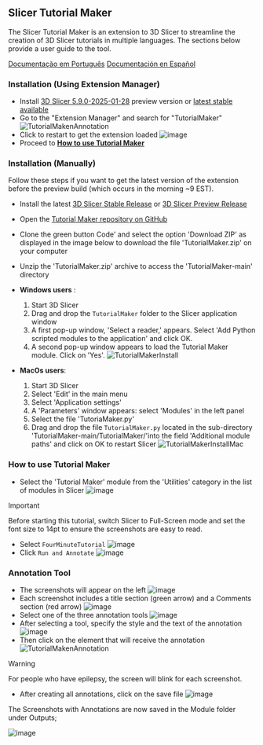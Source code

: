 ## Slicer Tutorial Maker

The Slicer Tutorial Maker is an extension to 3D Slicer to streamline the creation of 3D Slicer tutorials in multiple languages. The sections below provide a user guide to the tool.

[Documentação em Português](https://github.com/SlicerLatinAmerica/SlicerTutorialMaker/blob/main/README_pt-br.md)
[Documentación en Español](https://github.com/SlicerLatinAmerica/SlicerTutorialMaker/blob/main/README_esp.md)

### Installation (Using Extension Manager)
- Install [3D Slicer 5.9.0-2025-01-28](https://download.slicer.org/) preview version or [latest stable available](https://download.slicer.org/)
- Go to the "Extension Manager" and search for "TutorialMaker"
![TutorialMakenAnnotation](https://github.com/user-attachments/assets/a6060e33-34bd-444c-a230-293c580962ca)
- Click to restart to get the extension loaded
![image](https://github.com/user-attachments/assets/5b035504-fcc3-42e5-9ae3-2d45615daea7)
- Proceed to [**How to use Tutorial Maker**](#how-to-use-tutorial-maker)

### Installation (Manually)
Follow these steps if you want to get the latest version of the extension before the preview build (which occurs in the morning ~9 EST).

- Install the latest [3D Slicer Stable Release](https://download.slicer.org/) or [3D Slicer Preview Release](https://download.slicer.org/)
- Open the [Tutorial Maker repository on GitHub](https://github.com/SlicerLatinAmerica/TutorialMaker)
- Clone the green button Code' and select the option 'Download ZIP' as displayed in the image below to download the file 'TutorialMaker.zip' on your computer
- Unzip the 'TutorialMaker.zip' archive to access the 'TutorialMaker-main' directory
- **Windows users** :
  1. Start 3D Slicer
  2. Drag and drop the `TutorialMaker` folder to the Slicer application window
  3. A first pop-up window, 'Select a reader,' appears. Select 'Add Python scripted modules to the application' and click OK.
  4. A second pop-up window appears to load the Tutorial Maker module. Click on 'Yes'.
![TutorialMakerInstall](https://github.com/SlicerLatinAmerica/TutorialMaker/assets/28208639/17ffda20-ee58-4e52-91c8-755655725d83)

- **MacOs users**:
   1. Start 3D Slicer
   2. Select 'Edit' in the main menu
   3. Select 'Application settings'
   4. A 'Parameters' window appears: select 'Modules' in the left panel
   5. Select the file 'TutoriaMaker.py'
   6. Drag and drop the file `TutorialMaker.py` located in the sub-directory 'TutorialMaker-main/TutorialMaker/'into the field 'Additional module paths' and click on OK to restart Slicer
![TutorialMakerInstallMac](https://github.com/SlicerLatinAmerica/TutorialMaker/assets/28208639/1aad7764-0eb6-4f2e-8a5e-ba46c3cf373d)


### How to use Tutorial Maker

- Select the 'Tutorial Maker' module from the 'Utilities' category in the list of modules in Slicer
![image](https://github.com/user-attachments/assets/61f70e02-fd7c-4f0b-b2ec-b190021eaf5d)
> [!IMPORTANT]
> Before starting this tutorial, switch Slicer to Full-Screen mode and set the font size to 14pt to ensure the screenshots are easy to read.
- Select `FourMinuteTutorial`
![image](https://github.com/user-attachments/assets/21d18144-e147-4572-bd06-a1057ecad8cf)
- Click `Run and Annotate`
![image](https://github.com/user-attachments/assets/b6f40a4b-84c2-4891-8c61-cf722d709fa0)

### Annotation Tool

- The screenshots will appear on the left
![image](https://github.com/user-attachments/assets/bea6fe9f-6a0e-41ca-ae0f-7cde252b46d7)
- Each screenshot includes a title section (green arrow) and a Comments section (red arrow)
![image](https://github.com/user-attachments/assets/3023d6cd-3fcb-41a1-9a51-8f4b66d5e7f2)
- Select one of the three annotation tools
![image](https://github.com/user-attachments/assets/61e8f816-1c7c-4b7c-813c-257338de0c6d)
- After selecting a tool, specify the style and the text of the annotation
![image](https://github.com/user-attachments/assets/0dfcace2-cacb-4c09-8f5e-d01bbadbc82f)
- Then click on the element that will receive the annotation
![TutorialMakenAnnotation](https://github.com/SlicerLatinAmerica/TutorialMaker/assets/28208639/49ef485f-c880-4a96-b4b5-75304752e5dc)

> [!WARNING]
> For people who have epilepsy, the screen will blink for each screenshot.

- After creating all annotations, click on the save file
![image](https://github.com/user-attachments/assets/1bdd56ad-2817-4981-a6a3-1e8fac2f728d)
<!--
> [!WARNING]
> For people who have epilepsy, don't run the translation. The screen will blink for each screenshot.

- And then click on the "Test Translation" button
![image](https://github.com/SlicerLatinAmerica/TutorialMaker/assets/28208639/dae305bc-3fd1-4a7a-87b4-6e724037e728)
-->
The Screenshots with Annotations are now saved in the Module folder under Outputs;

![image](https://github.com/SlicerLatinAmerica/TutorialMaker/assets/28208639/3a5feeb0-b7a3-41c8-923f-77239f5331c8)

<!-- ### Writing tutorials
TODO: Create the "developer manual" to create new tutorials.
-->
